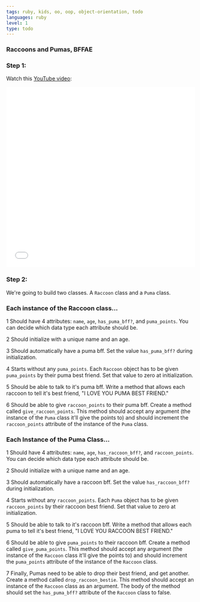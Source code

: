 ```yaml
---
tags: ruby, kids, oo, oop, object-orientation, todo
languages: ruby
level: 1
type: todo
---
```


### Raccoons and Pumas, BFFAE
 
### Step 1: 
Watch this [YouTube video](https://www.youtube.com/watch?v=vxiSP_ch_oI):
<iframe width="100%" height="480" src="/www.youtube.com/embed/vxiSP_ch_oI" frameborder="0" allowfullscreen></iframe>

### Step 2: 
We're going to build two classes. A `Raccoon` class and a `Puma` class. 

### Each instance of the Raccoon class...
1 Should have 4 attributes: `name`, `age`, `has_puma_bff?`, and `puma_points`. You can decide which data type each attribute should be.

2 Should initialize with a unique name and an age.

3 Should automatically have a puma bff. Set the value `has_puma_bff?` during initialization.

4 Starts without any `puma_points`. Each `Raccoon` object has to be given `puma_points` by their puma best friend. Set that value to zero at initialization.

5 Should be able to talk to it's puma bff. Write a method that allows each raccoon to tell it's best friend, "I LOVE YOU PUMA BEST FRIEND." 

6 Should be able to give `raccoon_points` to their puma bff. Create a method called `give_raccoon_points`. This method should accept any argument (the instance of the `Puma` class it'll give the points to) and should increment the `raccoon_points` attribute of the instance of the `Puma` class.

### Each Instance of the Puma Class...
1 Should have 4 attributes: `name`, `age`, `has_raccoon_bff?`, and `raccoon_points`. You can decide which data type each attribute should be.

2 Should initialize with a unique name and an age.

3 Should automatically have a raccoon bff. Set the value `has_raccoon_bff?` during initialization.

4 Starts without any `raccoon_points`. Each `Puma` object has to be given `raccoon_points` by their raccoon best friend. Set that value to zero at initialization.

5 Should be able to talk to it's raccoon bff. Write a method that allows each puma to tell it's best friend, "I LOVE YOU RACCOON BEST FRIEND." 

6 Should be able to give `puma_points` to their raccoon bff. Create a method called `give_puma_points`. This method should accept any argument (the instance of the `Raccoon` class it'll give the points to) and should increment the `puma_points` attribute of the instance of the `Raccoon` class.

7 Finally, Pumas need to be able to drop their best friend, and get another. Create a method called `drop_raccoon_bestie`. This method should accept an instance of the `Raccoon` class as an argument. The body of the method should set the `has_puma_bff?` attribute of the `Raccoon` class to false.
